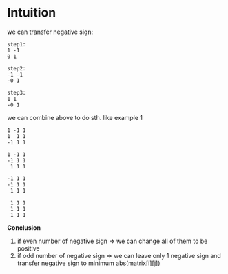 # Intuition

we can transfer negative sign:

```
step1:
1 -1
0 1

step2:
-1 -1
-0 1

step3:
1 1
-0 1
```

we can combine above to do sth. like example 1

```
1 -1 1
1  1 1
-1 1 1

1 -1 1
-1 1 1
 1 1 1

-1 1 1
-1 1 1
 1 1 1

 1 1 1
 1 1 1
 1 1 1
```

**Conclusion**

1. if even number of negative sign => we can change all of them to be positive
2. if odd number of negative sign => we can leave only 1 negative sign and transfer negative sign to minimum abs(matrix[i][j])